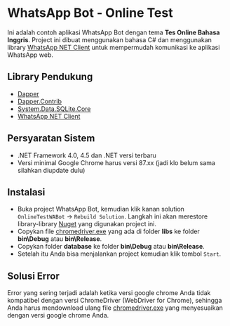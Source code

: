 # WhatsApp Bot - Online Test

Ini adalah contoh aplikasi WhatsApp Bot dengan tema **Tes Online Bahasa Inggris**. Project ini dibuat menggunakan bahasa C# dan menggunakan library [WhatsApp NET Client](http://wa-net.coding4ever.net/) untuk mempermudah komunikasi ke aplikasi WhatsApp web.

## Library Pendukung

* [Dapper](https://www.nuget.org/packages/Dapper/)
* [Dapper.Contrib](https://www.nuget.org/packages/Dapper.Contrib/)
* [System.Data.SQLite.Core](https://www.nuget.org/packages/System.Data.SQLite.Core/)
* [WhatsApp NET Client](http://wa-net.coding4ever.net/)

## Persyaratan Sistem

* .NET Framework 4.0, 4.5 dan .NET versi terbaru
*  Versi minimal Google Chrome harus versi 87.xx (jadi klo belum sama silahkan diupdate dulu)

## Instalasi

* Buka project WhatsApp Bot, kemudian klik kanan solution `OnlineTestWABot` -> `Rebuild Solution`. Langkah ini akan merestore library-library [Nuget](https://www.nuget.org/) yang digunakan project ini.
* Copykan file [chromedriver.exe](https://github.com/k4m4r82/OnlineTestWABot/tree/master/libs) yang ada di folder **libs** ke folder **bin\Debug** atau **bin\Release**.
* Copykan folder **database** ke folder **bin\Debug** atau **bin\Release**.
* Setelah itu Anda bisa menjalankan project kemudian klik tombol `Start`.

## Solusi Error

Error yang sering terjadi adalah ketika versi google chrome Anda tidak kompatibel dengan versi ChromeDriver (WebDriver for Chrome), sehingga Anda harus mendownload ulang file [chromedriver.exe](https://chromedriver.chromium.org/downloads) yang menyesuaikan dengan versi google chrome Anda.